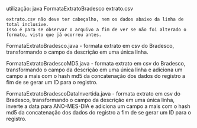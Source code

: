 utilização: java FormataExtratoBradesco extrato.csv

    extrato.csv não deve ter cabeçalho, nem os dados abaixo da linha de total inclusive.
    Isso é para se observar o arquivo a fim de ver se não foi alterado o formato, visto que já ocorreu antes.

FormataExtratoBradesco.java
    - formata extrato em csv do Bradesco, transformando o campo da descrição em uma única linha.

FormataExtratoBradescoMD5.java
    - formata extrato em csv do Bradesco, transformando o campo da descrição em uma única linha e adiciona um campo a mais 
    com o hash md5 da concatenação dos dados do registro a fim de se gerar um ID para o registro.

FormataExtratoBradescoDataInvertida.java
    - formata extrato em csv do Bradesco, transformando o campo da descrição em uma única linha, inverte a data para ANO-MES-DIA  e adiciona um campo a mais com o hash md5 da concatenação dos dados do registro a fim de se gerar um ID para o registro.